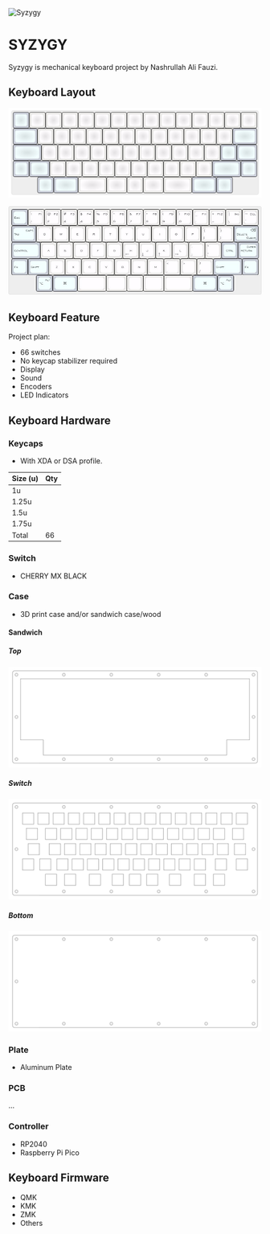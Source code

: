 ![Syzygy](syzygy.png)

# SYZYGY

Syzygy is mechanical keyboard project by Nashrullah Ali Fauzi.

## Keyboard Layout

![Syzygy](keyboard-layout/syzygy.svg)

![Syzygy](keyboard-layout/syzygy.jpg)

## Keyboard Feature

Project plan:

- 66 switches
- No keycap stabilizer required
- Display
- Sound
- Encoders
- LED Indicators

## Keyboard Hardware

### Keycaps

- With XDA or DSA profile.

|Size (u)|Qty|
|--------|---|
|1u      |   |
|1.25u   |   |
|1.5u    |   |
|1.75u   |   |
|Total   |66 |

### Switch

- CHERRY MX BLACK

### Case

- 3D print case and/or sandwich case/wood

#### Sandwich

##### Top

![Syzygy](keyboard-case/top.svg)

##### Switch

![Syzygy](keyboard-case/switch.svg)

##### Bottom

![Bottom](keyboard-case/bottom.svg)

### Plate

- Aluminum Plate

### PCB

...

### Controller

- RP2040
- Raspberry Pi Pico

## Keyboard Firmware

- QMK
- KMK
- ZMK
- Others

